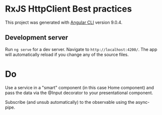 # RxJS HttpClient Best practices

This project was generated with [Angular CLI](https://github.com/angular/angular-cli) version 9.0.4.

## Development server

Run `ng serve` for a dev server. Navigate to `http://localhost:4200/`. The app will automatically reload if you change any of the source files.

# Do

Use a service in a "smart" component (in this case Home component) and pass the data via the @Input decorator to your presentational component.

Subscribe (and unsub automatically) to the observable using the async-pipe.

